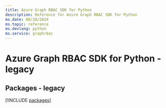 ```yaml
---
title: Azure Graph RBAC SDK for Python
description: Reference for Azure Graph RBAC SDK for Python
ms.date: 08/28/2024
ms.topic: reference
ms.devlang: python
ms.service: graphrbac
---
```

# Azure Graph RBAC SDK for Python - legacy
## Packages - legacy
[!INCLUDE [packages](graph-rbac-index.md)]